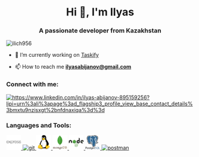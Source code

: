<h1 align="center">Hi 👋, I'm Ilyas</h1>
<h3 align="center">A passionate developer from Kazakhstan</h3>

<p align="left"> <img src="https://komarev.com/ghpvc/?username=ilich956&label=Profile%20views&color=0e75b6&style=flat" alt="ilich956" /> </p>

- 🔭 I’m currently working on [Taskify](https://github.com/whateveer/Taskify)

- 📫 How to reach me **ilyasabijanov@gmail.com**

<h3 align="left">Connect with me:</h3>
<p align="left">
<a href="https://www.linkedin.com/in/ilyas-abijanov-895159256?lipi=urn%3ali%3apage%3ad_flagship3_profile_view_base_contact_details%3bmxtu9nzisxgt%2bnfdnaxiqa%3d%3d" target="blank"><img align="center" src="https://raw.githubusercontent.com/rahuldkjain/github-profile-readme-generator/master/src/images/icons/Social/linked-in-alt.svg" alt="https://www.linkedin.com/in/ilyas-abijanov-895159256?lipi=urn%3ali%3apage%3ad_flagship3_profile_view_base_contact_details%3bmxtu9nzisxgt%2bnfdnaxiqa%3d%3d" height="30" width="40" /></a>
</p>

<h3 align="left">Languages and Tools:</h3>
<p align="left"> <a href="https://expressjs.com" target="_blank" rel="noreferrer"> <img src="https://raw.githubusercontent.com/devicons/devicon/master/icons/express/express-original-wordmark.svg" alt="express" width="40" height="40"/> </a> <a href="https://git-scm.com/" target="_blank" rel="noreferrer"> <img src="https://www.vectorlogo.zone/logos/git-scm/git-scm-icon.svg" alt="git" width="40" height="40"/> </a> <a href="https://www.linux.org/" target="_blank" rel="noreferrer"> <img src="https://raw.githubusercontent.com/devicons/devicon/master/icons/linux/linux-original.svg" alt="linux" width="40" height="40"/> </a> <a href="https://www.mongodb.com/" target="_blank" rel="noreferrer"> <img src="https://raw.githubusercontent.com/devicons/devicon/master/icons/mongodb/mongodb-original-wordmark.svg" alt="mongodb" width="40" height="40"/> </a> <a href="https://nodejs.org" target="_blank" rel="noreferrer"> <img src="https://raw.githubusercontent.com/devicons/devicon/master/icons/nodejs/nodejs-original-wordmark.svg" alt="nodejs" width="40" height="40"/> </a> <a href="https://www.postgresql.org" target="_blank" rel="noreferrer"> <img src="https://raw.githubusercontent.com/devicons/devicon/master/icons/postgresql/postgresql-original-wordmark.svg" alt="postgresql" width="40" height="40"/> </a> <a href="https://postman.com" target="_blank" rel="noreferrer"> <img src="https://www.vectorlogo.zone/logos/getpostman/getpostman-icon.svg" alt="postman" width="40" height="40"/> </a> </p>
